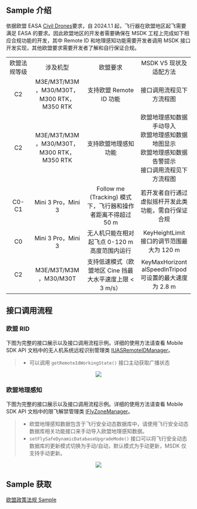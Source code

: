 ## Sample 介绍

依据欧盟 EASA [Civil Drones](https://www.easa.europa.eu/en/domains/civil-drones)要求，自 2024.1.1 起，飞行器在欧盟地区起飞需要满足 EASA 的要求。因此欧盟地区的开发者需要确保在 MSDK 工程上完成如下相应合规功能的开发，其中 Remote ID 和地理感知功能需要开发者调用 MSDK 接口开发实现，其他欧盟要求需要开发者了解和自行保证合规。

<table width="100%" style="display: table; table-layout:fixed; text-align:center">
  <tbody>
    <tr>
      <td width="10%">欧盟法规等级</td>
      <td>涉及机型</td>
      <td>欧盟要求</td>
      <td>MSDK V5 现状及适配方法</td>
    </tr>
    <tr>
      <td>C2<br></td>
      <td>M3E/M3T/M3M，M30/M30T，M300 RTK，M350 RTK</td>
      <td>支持欧盟 Remote ID 功能</td>
      <td>接口调用流程见下方流程图</td>
    <tr>
      <td>C2<br></td>
      <td>M3E/M3T/M3M，M30/M30T，M300 RTK，M350 RTK</td>
      <td>支持欧盟地理感知功能</td>
      <td>欧盟地理感知数据手动导入<br>
      欧盟地理感知数据地图显示<br>
      欧盟地理感知数据告警提示<br>
      接口调用流程见下方流程图</td>
    </tr>
    </tr>
    <tr>
      <td>C0-C1<br></td>
      <td>Mini 3 Pro，Mini 3</td>
      <td>Follow me (Tracking) 模式下，飞行器和操作者距离不得超过 50 m</td>
      <td>若开发者自行通过虚拟摇杆开发此类功能，需自行保证合规</td>
    </tr>
    <tr>
      <td>C0<br></td>
      <td>Mini 3 Pro，Mini 3</td>
      <td>无人机只能在相对起飞点 0-120 m 高度范围内运行</td>
      <td>KeyHeightLimit 接口的调节范围最大为 120 m</td>
    </tr>
    <tr>
      <td>C2</td>
      <td>M3E/M3T/M3M，M30/M30T</td>
      <td>支持低速模式（欧盟地区 Cine 挡最大水平速度上限 &lt; 3 m/s）</td>
      <td>KeyMaxHorizontalSpeedInTripod 可设置的最大速度为 2.8 m<br></td>
    </tr>
  </tbody>
</table>

## 接口调用流程

### 欧盟 RID
下图为完整的接口展示以及接口调用流程示例。详细的使用方法请查看 Mobile SDK API 文档中的无人机系统远程识别管理类 [IUASRemoteIDManager](https://developer.dji.com/cn/api-reference-v5/android-api/Components/IUASRemoteIDManager/IUASRemoteIDManager.html)。 

> * 可以调用 `getRemoteIdWorkingState()` 接口主动获取广播状态

<div>
<div align=center>
<img src="https://terra-1-g.djicdn.com/71a7d383e71a4fb8887a310eb746b47f/msdk/Documentation/5.8/compliance_eu%20-%20api.png" style="width:auto"/>
</div>
</div>

### 欧盟地理感知
下图为完整的接口展示以及接口调用流程示例。详细的使用方法请查看 Mobile SDK API 文档中的限飞解禁管理类 [IFlyZoneManager](https://developer.dji.com/cn/api-reference-v5/android-api/Components/IFlyZoneManager/IFlyZoneManager.html)。 

> * 欧盟地理感知数据包含于飞行安全动态数据库中，请使用飞行安全动态数据库相关功能接口来手动导入欧盟地理感知数据。
> * `setFlySafeDynamicDatabaseUpgradeMode()` 接口可以将飞行安全动态数据库的更新模式切换为手动/自动，默认模式为手动更新，MSDK 仅支持手动更新。

<div>
<div align=center>
<img src="https://terra-1-g.djicdn.com/71a7d383e71a4fb8887a310eb746b47f/msdk/Documentation/5.8/geo-sense.png" style="width:auto"/>
</div>
</div>

## Sample 获取

[欧盟政策法规 Sample](https://github.com/dji-sdk/Mobile-SDK-Android-V5/tree/dev-sdk-main/SampleCode-V5/android-sdk-v5-sample/src/main/java/dji/sampleV5/aircraft)

